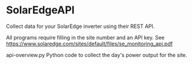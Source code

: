 # SolarEdgeAPI
Collect data for your SolarEdge inverter using their REST API.

All programs require filling in the site number and an API key.
See https://www.solaredge.com/sites/default/files/se_monitoring_api.pdf

api-overview.py
  Python code to collect the day's power output for the site.
